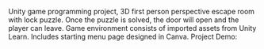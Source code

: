 Unity game programming project, 3D first person perspective escape room with lock puzzle. Once the puzzle is solved, the door will open and the player can leave. Game environment consists of imported assets from Unity Learn.
Includes starting menu page designed in Canva.
Project Demo:
